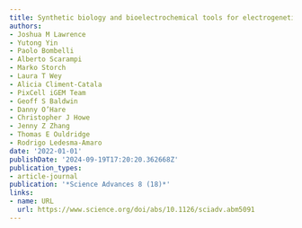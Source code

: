 ```yaml
---
title: Synthetic biology and bioelectrochemical tools for electrogenetic system engineering
authors:
- Joshua M Lawrence
- Yutong Yin
- Paolo Bombelli
- Alberto Scarampi
- Marko Storch
- Laura T Wey
- Alicia Climent-Catala
- PixCell iGEM Team
- Geoff S Baldwin
- Danny O’Hare
- Christopher J Howe
- Jenny Z Zhang
- Thomas E Ouldridge
- Rodrigo Ledesma-Amaro
date: '2022-01-01'
publishDate: '2024-09-19T17:20:20.362668Z'
publication_types:
- article-journal
publication: '*Science Advances 8 (18)*'
links:
- name: URL
  url: https://www.science.org/doi/abs/10.1126/sciadv.abm5091
---
```

